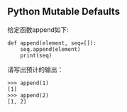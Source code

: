 ## Python Mutable Defaults

给定函数append如下:

```python3
def append(element, seq=[]):
    seq.append(element)
    print(seq)
```
请写出预计的输出：
```python3
>>> append(1)
[1]
>>> append(2)
[1, 2]
```


